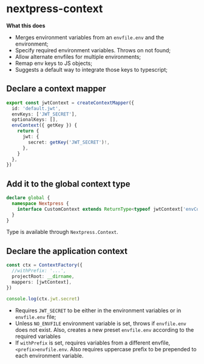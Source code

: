 # nextpress-context

**What this does**

  - Merges environment variables from an `envfile.env` and the environment;
  - Specify required environment variables. Throws on not found;
  - Allow alternate envfiles for multiple environments;
  - Remap env keys to JS objects;
  - Suggests a default way to integrate those keys to typescript;

## Declare a context mapper

```ts
export const jwtContext = createContextMapper({
  id: 'default.jwt',
  envKeys: ['JWT_SECRET'],
  optionalKeys: [],
  envContext({ getKey }) {
    return {
      jwt: {
        secret: getKey('JWT_SECRET')!,
      },
    }
  },
})
```

## Add it to the global context type

```ts
declare global {
  namespace Nextpress {
    interface CustomContext extends ReturnType<typeof jwtContext['envContext']> {}
  }
}
```

Type is available through `Nextpress.Context`.

## Declare the application context

```ts
const ctx = ContextFactory({
  //withPrefix: '...',
  projectRoot: __dirname,
  mappers: [jwtContext],
})

console.log(ctx.jwt.secret)
```

- Requires `JWT_SECRET` to be either in the environment variables or in `envfile.env` file;
- Unless `NO_ENVFILE` environment variable is set, throws
  if `envfile.env` does not exist. Also, creates a new preset `envfile.env` according to the required variables
- If `withPrefix` is set, requires variables from a different envfile, `<prefix>envfile.env`. Also requires uppercase prefix to be prepended to each environment variable.
